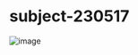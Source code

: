 # subject-230517

![image](https://github.com/winofsql/subject-230517/assets/1501327/cd8eadb3-7bdb-4926-8e1c-99675d5e6a3c)
